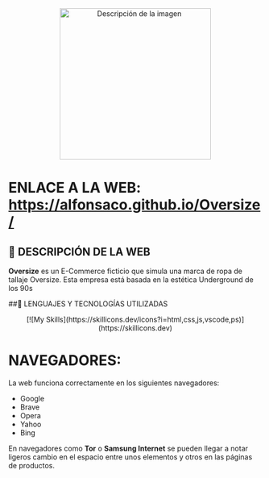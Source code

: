 <div align="center">
  <img src="https://github.com/alfonsaco/Oversize/blob/main/Imágenes/OversizeTrazo.png" alt="Descripción de la imagen" width="300px">
</div>

# ENLACE A LA WEB: </b>https://alfonsaco.github.io/Oversize/</p>

## :tshirt: DESCRIPCIÓN DE LA WEB
<p><b>Oversize</b> es un E-Commerce ficticio que simula una marca de ropa de tallaje Oversize. Esta empresa está basada en la estética Underground de los 90s</p>

##:scroll: LENGUAJES Y TECNOLOGÍAS UTILIZADAS
<div align="center">
  [![My Skills](https://skillicons.dev/icons?i=html,css,js,vscode,ps)](https://skillicons.dev)  
</div>

# NAVEGADORES:
<p>La web funciona correctamente en los siguientes navegadores:</p>
<ul>
  <li>Google</li>
  <li>Brave</li>
  <li>Opera</li>
  <li>Yahoo</li>
  <li>Bing</li>
</ul>
<p>En navegadores como <b>Tor</b> o <b>Samsung Internet</b> se pueden llegar a notar ligeros cambio en el espacio entre unos elementos y otros en las páginas de productos.</p>
